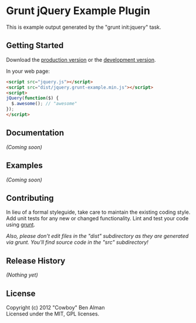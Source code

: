 # Grunt jQuery Example Plugin

This is example output generated by the "grunt init:jquery" task.

## Getting Started
Download the [production version][min] or the [development version][max].

[min]: https://raw.github.com/cowboy/jquery.grunt-example/master/dist/jquery.grunt-example.min.js
[max]: https://raw.github.com/cowboy/jquery.grunt-example/master/dist/jquery.grunt-example.js

In your web page:

```html
<script src="jquery.js"></script>
<script src="dist/jquery.grunt-example.min.js"></script>
<script>
jQuery(function($) {
  $.awesome(); // "awesome"
});
</script>
```

## Documentation
_(Coming soon)_

## Examples
_(Coming soon)_

## Contributing
In lieu of a formal styleguide, take care to maintain the existing coding style. Add unit tests for any new or changed functionality. Lint and test your code using [grunt](https://github.com/cowboy/grunt).

_Also, please don't edit files in the "dist" subdirectory as they are generated via grunt. You'll find source code in the "src" subdirectory!_

## Release History
_(Nothing yet)_

## License
Copyright (c) 2012 "Cowboy" Ben Alman  
Licensed under the MIT, GPL licenses.
